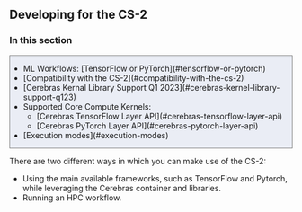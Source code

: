 ## Developing for the CS-2

### In this section
<div style="background-color:#eaedf5; border:thin solid gray; margin:7 px;">
<ul>
  <li>ML Workflows: [TensorFlow or PyTorch](#tensorflow-or-pytorch)</li>
<li>[Compatibility with the CS-2](#compatibility-with-the-cs-2)</li>
<li>[Cerebras Kernal Library Support Q1 2023](#cerebras-kernel-library-support-q123)</li>
<li>Supported Core Compute Kernels:
  <ul>
   <li>[Cerebras TensorFlow Layer API](#cerebras-tensorflow-layer-api)</li>
   <li>[Cerebras PyTorch Layer API](#cerebras-pytorch-layer-api)</li>
  </ul>
  </li>
<li>[Execution modes](#execution-modes)</li>
</ul>
</div>
        
There are two different ways in which you can  make use of the CS-2:  
* Using the main available frameworks, such as TensorFlow and Pytorch, while leveraging the Cerebras container and libraries. 
* Running an HPC workflow.
  
